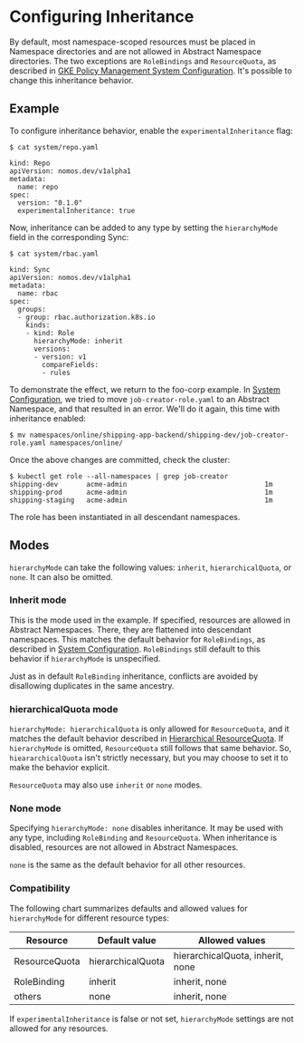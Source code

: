 # Configuring Inheritance

By default, most namespace-scoped resources must be placed in Namespace
directories and are not allowed in Abstract Namespace directories. The two
exceptions are `RoleBindings` and `ResourceQuota`, as described in
[GKE Policy Management System Configuration](system_config.md). It's possible to
change this inheritance behavior.

## Example

To configure inheritance behavior, enable the `experimentalInheritance` flag:

```console
$ cat system/repo.yaml

kind: Repo
apiVersion: nomos.dev/v1alpha1
metadata:
  name: repo
spec:
  version: "0.1.0"
  experimentalInheritance: true
```

Now, inheritance can be added to any type by setting the `hierarchyMode` field
in the corresponding Sync:

```console
$ cat system/rbac.yaml

kind: Sync
apiVersion: nomos.dev/v1alpha1
metadata:
  name: rbac
spec:
  groups:
  - group: rbac.authorization.k8s.io
    kinds:
    - kind: Role
      hierarchyMode: inherit
      versions:
      - version: v1
        compareFields:
        - rules
```

To demonstrate the effect, we return to the foo-corp example. In
[System Configuration](system_config.md), we tried to move
`job-creator-role.yaml` to an Abstract Namespace, and that resulted in an error.
We'll do it again, this time with inheritance enabled:

```console
$ mv namespaces/online/shipping-app-backend/shipping-dev/job-creator-role.yaml namespaces/online/
```

Once the above changes are committed, check the cluster:

```console
$ kubectl get role --all-namespaces | grep job-creator
shipping-dev       acme-admin                                  1m
shipping-prod      acme-admin                                  1m
shipping-staging   acme-admin                                  1m
```

The role has been instantiated in all descendant namespaces.

## Modes

`hierarchyMode` can take the following values: `inherit`, `hierarchicalQuota`,
or `none`. It can also be omitted.

### Inherit mode

This is the mode used in the example. If specified, resources are allowed in
Abstract Namespaces. There, they are flattened into descendant namespaces. This
matches the default behavior for `RoleBindings`, as described in
[System Configuration](system_config.md). `RoleBindings` still default to this
behavior if `hierarchyMode` is unspecified.

Just as in default `RoleBinding` inheritance, conflicts are avoided by
disallowing duplicates in the same ancestry.

### hierarchicalQuota mode

`hierarchyMode: hierarchicalQuota` is only allowed for `ResourceQuota`, and it
matches the default behavior described in [Hierarchical ResourceQuota](rq.md).
If `hierarchyMode` is omitted, `ResourceQuota` still follows that same behavior.
So, `hieararchicalQuota` isn't strictly necessary, but you may choose to set it
to make the behavior explicit.

`ResourceQuota` may also use `inherit` or `none` modes.

### None mode

Specifying `hierarchyMode: none` disables inheritance. It may be used with any
type, including `RoleBinding` and `ResourceQuota`. When inheritance is disabled,
resources are not allowed in Abstract Namespaces.

`none` is the same as the default behavior for all other resources.

### Compatibility

The following chart summarizes defaults and allowed values for `hierarchyMode`
for different resource types:

Resource      | Default value     | Allowed values
------------- | ----------------- | --------------------------------
ResourceQuota | hierarchicalQuota | hierarchicalQuota, inherit, none
RoleBinding   | inherit           | inherit, none
others        | none              | inherit, none

If `experimentalInheritance` is false or not set, `hierarchyMode` settings are
not allowed for any resources.
